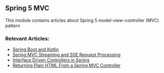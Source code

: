 ## Spring 5 MVC

This module contains articles about Spring 5 model-view-controller (MVC) pattern 

### Relevant Articles:
- [Spring Boot and Kotlin](https://www.baeldung.com/spring-boot-kotlin)
- [Spring MVC Streaming and SSE Request Processing](https://www.baeldung.com/spring-mvc-sse-streams)
- [Interface Driven Controllers in Spring](https://www.baeldung.com/spring-interface-driven-controllers)
- [Returning Plain HTML From a Spring MVC Controller](https://www.baeldung.com/spring-mvc-return-html)
